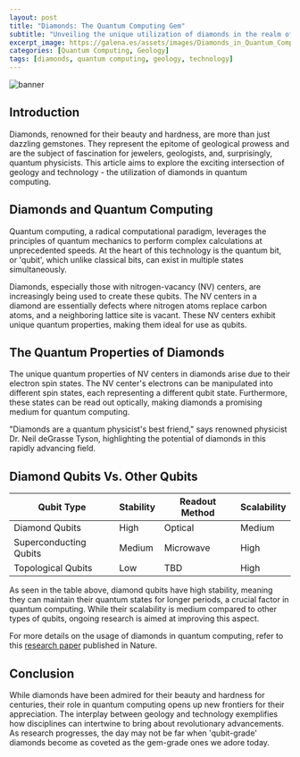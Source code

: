 ```yaml
---
layout: post
title: "Diamonds: The Quantum Computing Gem"
subtitle: "Unveiling the unique utilization of diamonds in the realm of quantum computing." 
excerpt_image: https://galena.es/assets/images/Diamonds_in_Quantum_Computing.png
categories: [Quantum Computing, Geology]
tags: [diamonds, quantum computing, geology, technology]
---
```


![banner](https://galena.es/assets/images/Diamonds_in_Quantum_Computing.png)

## Introduction

Diamonds, renowned for their beauty and hardness, are more than just dazzling gemstones. They represent the epitome of geological prowess and are the subject of fascination for jewelers, geologists, and, surprisingly, quantum physicists. This article aims to explore the exciting intersection of geology and technology - the utilization of diamonds in quantum computing.

## Diamonds and Quantum Computing

Quantum computing, a radical computational paradigm, leverages the principles of quantum mechanics to perform complex calculations at unprecedented speeds. At the heart of this technology is the quantum bit, or 'qubit', which unlike classical bits, can exist in multiple states simultaneously.

Diamonds, especially those with nitrogen-vacancy (NV) centers, are increasingly being used to create these qubits. The NV centers in a diamond are essentially defects where nitrogen atoms replace carbon atoms, and a neighboring lattice site is vacant. These NV centers exhibit unique quantum properties, making them ideal for use as qubits.

## The Quantum Properties of Diamonds

The unique quantum properties of NV centers in diamonds arise due to their electron spin states. The NV center's electrons can be manipulated into different spin states, each representing a different qubit state. Furthermore, these states can be read out optically, making diamonds a promising medium for quantum computing.

"Diamonds are a quantum physicist's best friend," says renowned physicist Dr. Neil deGrasse Tyson, highlighting the potential of diamonds in this rapidly advancing field.

## Diamond Qubits Vs. Other Qubits

| Qubit Type     | Stability | Readout Method | Scalability |
|----------------|-----------|----------------|-------------|
| Diamond Qubits | High      | Optical        | Medium      |
| Superconducting Qubits | Medium  | Microwave      | High       |
| Topological Qubits | Low       | TBD           | High       |

As seen in the table above, diamond qubits have high stability, meaning they can maintain their quantum states for longer periods, a crucial factor in quantum computing. While their scalability is medium compared to other types of qubits, ongoing research is aimed at improving this aspect.

For more details on the usage of diamonds in quantum computing, refer to this [research paper](https://www.nature.com/articles/nature07155) published in Nature.

## Conclusion

While diamonds have been admired for their beauty and hardness for centuries, their role in quantum computing opens up new frontiers for their appreciation. The interplay between geology and technology exemplifies how disciplines can intertwine to bring about revolutionary advancements. As research progresses, the day may not be far when 'qubit-grade' diamonds become as coveted as the gem-grade ones we adore today.
